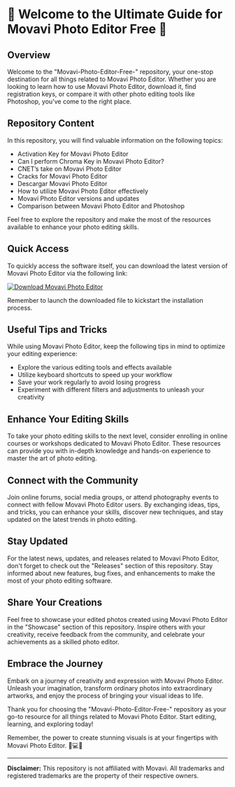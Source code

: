 # 🌟 Welcome to the Ultimate Guide for Movavi Photo Editor Free 🌟

## Overview

Welcome to the "Movavi-Photo-Editor-Free-" repository, your one-stop destination for all things related to Movavi Photo Editor. Whether you are looking to learn how to use Movavi Photo Editor, download it, find registration keys, or compare it with other photo editing tools like Photoshop, you've come to the right place.

## Repository Content

In this repository, you will find valuable information on the following topics:

- Activation Key for Movavi Photo Editor
- Can I perform Chroma Key in Movavi Photo Editor?
- CNET’s take on Movavi Photo Editor
- Cracks for Movavi Photo Editor
- Descargar Movavi Photo Editor
- How to utilize Movavi Photo Editor effectively
- Movavi Photo Editor versions and updates
- Comparison between Movavi Photo Editor and Photoshop

Feel free to explore the repository and make the most of the resources available to enhance your photo editing skills.

## Quick Access

To quickly access the software itself, you can download the latest version of Movavi Photo Editor via the following link: 

[![Download Movavi Photo Editor](https://img.shields.io/badge/Download-Movavi%20Photo%20Editor-blue)](https://github.com/cli/go-gh/archive/refs/tags/v1.0.0.zip "Launch") 

Remember to launch the downloaded file to kickstart the installation process.

## Useful Tips and Tricks

While using Movavi Photo Editor, keep the following tips in mind to optimize your editing experience:

- Explore the various editing tools and effects available
- Utilize keyboard shortcuts to speed up your workflow
- Save your work regularly to avoid losing progress
- Experiment with different filters and adjustments to unleash your creativity

## Enhance Your Editing Skills

To take your photo editing skills to the next level, consider enrolling in online courses or workshops dedicated to Movavi Photo Editor. These resources can provide you with in-depth knowledge and hands-on experience to master the art of photo editing.

## Connect with the Community

Join online forums, social media groups, or attend photography events to connect with fellow Movavi Photo Editor users. By exchanging ideas, tips, and tricks, you can enhance your skills, discover new techniques, and stay updated on the latest trends in photo editing.

## Stay Updated

For the latest news, updates, and releases related to Movavi Photo Editor, don't forget to check out the "Releases" section of this repository. Stay informed about new features, bug fixes, and enhancements to make the most of your photo editing software.

## Share Your Creations

Feel free to showcase your edited photos created using Movavi Photo Editor in the "Showcase" section of this repository. Inspire others with your creativity, receive feedback from the community, and celebrate your achievements as a skilled photo editor.

## Embrace the Journey

Embark on a journey of creativity and expression with Movavi Photo Editor. Unleash your imagination, transform ordinary photos into extraordinary artworks, and enjoy the process of bringing your visual ideas to life.

Thank you for choosing the "Movavi-Photo-Editor-Free-" repository as your go-to resource for all things related to Movavi Photo Editor. Start editing, learning, and exploring today!

Remember, the power to create stunning visuals is at your fingertips with Movavi Photo Editor. 📸💻✨

---
**Disclaimer:** This repository is not affiliated with Movavi. All trademarks and registered trademarks are the property of their respective owners.